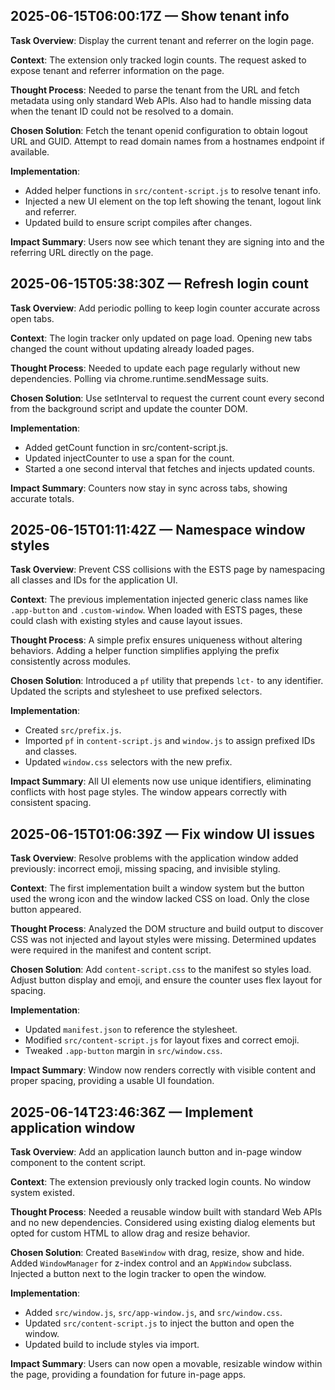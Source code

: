 ## 2025-06-15T06:00:17Z — Show tenant info

**Task Overview**:
Display the current tenant and referrer on the login page.

**Context**:
The extension only tracked login counts. The request asked to expose tenant and referrer information on the page.

**Thought Process**:
Needed to parse the tenant from the URL and fetch metadata using only standard Web APIs. Also had to handle missing data when the tenant ID could not be resolved to a domain.

**Chosen Solution**:
Fetch the tenant openid configuration to obtain logout URL and GUID. Attempt to read domain names from a hostnames endpoint if available.

**Implementation**:
- Added helper functions in `src/content-script.js` to resolve tenant info.
- Injected a new UI element on the top left showing the tenant, logout link and referrer.
- Updated build to ensure script compiles after changes.

**Impact Summary**:
Users now see which tenant they are signing into and the referring URL directly on the page.

## 2025-06-15T05:38:30Z — Refresh login count

**Task Overview**:
Add periodic polling to keep login counter accurate across open tabs.

**Context**:
The login tracker only updated on page load. Opening new tabs changed the count without updating already loaded pages.

**Thought Process**:
Needed to update each page regularly without new dependencies. Polling via chrome.runtime.sendMessage suits.

**Chosen Solution**:
Use setInterval to request the current count every second from the background script and update the counter DOM.

**Implementation**:
- Added getCount function in src/content-script.js.
- Updated injectCounter to use a span for the count.
- Started a one second interval that fetches and injects updated counts.

**Impact Summary**:
Counters now stay in sync across tabs, showing accurate totals.

## 2025-06-15T01:11:42Z — Namespace window styles

**Task Overview**:
Prevent CSS collisions with the ESTS page by namespacing all classes and IDs for the application UI.

**Context**:
The previous implementation injected generic class names like `.app-button` and `.custom-window`. When loaded with ESTS pages, these could clash with existing styles and cause layout issues.

**Thought Process**:
A simple prefix ensures uniqueness without altering behaviors. Adding a helper function simplifies applying the prefix consistently across modules.

**Chosen Solution**:
Introduced a `pf` utility that prepends `lct-` to any identifier. Updated the scripts and stylesheet to use prefixed selectors.

**Implementation**:
- Created `src/prefix.js`.
- Imported `pf` in `content-script.js` and `window.js` to assign prefixed IDs and classes.
- Updated `window.css` selectors with the new prefix.

**Impact Summary**:
All UI elements now use unique identifiers, eliminating conflicts with host page styles. The window appears correctly with consistent spacing.
## 2025-06-15T01:06:39Z — Fix window UI issues

**Task Overview**:
Resolve problems with the application window added previously: incorrect emoji,
missing spacing, and invisible styling.

**Context**:
The first implementation built a window system but the button used the wrong
icon and the window lacked CSS on load. Only the close button appeared.

**Thought Process**:
Analyzed the DOM structure and build output to discover CSS was not injected and
layout styles were missing. Determined updates were required in the manifest and
content script.

**Chosen Solution**:
Add `content-script.css` to the manifest so styles load. Adjust button display
and emoji, and ensure the counter uses flex layout for spacing.

**Implementation**:
- Updated `manifest.json` to reference the stylesheet.
- Modified `src/content-script.js` for layout fixes and correct emoji.
- Tweaked `.app-button` margin in `src/window.css`.

**Impact Summary**:
Window now renders correctly with visible content and proper spacing, providing
a usable UI foundation.

## 2025-06-14T23:46:36Z — Implement application window

**Task Overview**:
Add an application launch button and in-page window component to the content script.

**Context**:
The extension previously only tracked login counts. No window system existed.

**Thought Process**:
Needed a reusable window built with standard Web APIs and no new dependencies. Considered using existing dialog elements but opted for custom HTML to allow drag and resize behavior.

**Chosen Solution**:
Created `BaseWindow` with drag, resize, show and hide. Added `WindowManager` for z-index control and an `AppWindow` subclass. Injected a button next to the login tracker to open the window.

**Implementation**:
- Added `src/window.js`, `src/app-window.js`, and `src/window.css`.
- Updated `src/content-script.js` to inject the button and open the window.
- Updated build to include styles via import.

**Impact Summary**:
Users can now open a movable, resizable window within the page, providing a foundation for future in-page apps.

